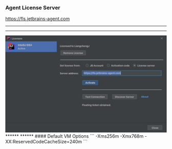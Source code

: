 ### Agent License Server
https://fls.jetbrains-agent.com
******
******
<img src="linux/help/register.jpg"/>
******
******
#### Default VM Options  
```
-Xms256m  
-Xmx768m  
-XX:ReservedCodeCacheSize=240m
```